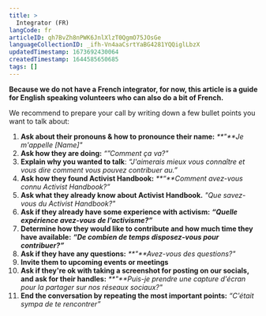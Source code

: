 ```yaml
---
title: >
  Integrator (FR)
langCode: fr
articleID: qh7BvZh8nPWK6JnlXlzT0QgmO75JOsGe
languageCollectionID: _ifh-Vn4aaCsrtYaBG4281YQQiglLbzX
updatedTimestamp: 1673692430064
createdTimestamp: 1644585650685
tags: []
---
```


**Because we do not have a French integrator, for now, this article is a guide for English speaking volunteers who can also do a bit of French.**

We recommend to prepare your call by writing down a few bullet points you want to talk about:

1.  **Ask about their pronouns & how to pronounce their name:** _**"**Je m'appelle \[Name\]"_
2.  **Ask how they are doing:** _“”Comment ça va?"_
3.  **Explain why you wanted to talk**: _“J'aimerais mieux vous connaître et vous dire comment vous pouvez contribuer au.”_
4.  **Ask how they found Activist Handbook:** _**“**Comment avez-vous connu Activist Handbook?”_
5.  **Ask what they already know about Activist Handbook.** _"Que savez-vous du Activist Handbook?"_
6.  **Ask if they already have some experience with activism:** _**“**Quelle expérience avez-vous de l'activisme?**”**_
7.  **Determine how they would like to contribute and how much time they have available:** _**“**De combien de temps disposez-vous pour contribuer?**”**_
8.  **Ask if they have any questions:** _**"**Avez-vous des questions?"_
9.  **Invite them to upcoming events or meetings**
10.  **Ask if they're ok with taking a screenshot for posting on our socials, and ask for their handles:** _**"**Puis-je prendre une capture d'écran pour la partager sur nos réseaux sociaux?"_
11.  **End the conversation by repeating the most important points:** _“C'était sympa de te rencontrer”_